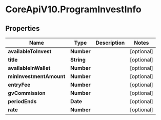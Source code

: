 # CoreApiV10.ProgramInvestInfo

## Properties
Name | Type | Description | Notes
------------ | ------------- | ------------- | -------------
**availableToInvest** | **Number** |  | [optional] 
**title** | **String** |  | [optional] 
**availableInWallet** | **Number** |  | [optional] 
**minInvestmentAmount** | **Number** |  | [optional] 
**entryFee** | **Number** |  | [optional] 
**gvCommission** | **Number** |  | [optional] 
**periodEnds** | **Date** |  | [optional] 
**rate** | **Number** |  | [optional] 


